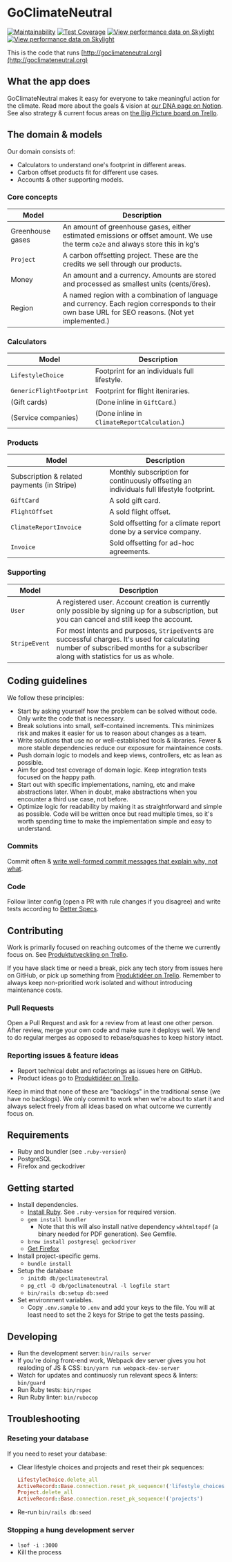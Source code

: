 # GoClimateNeutral

[![Maintainability](https://api.codeclimate.com/v1/badges/711e900ab6fb4c385a19/maintainability)](https://codeclimate.com/repos/5c99da9af52fd70240006af8/maintainability) [![Test Coverage](https://api.codeclimate.com/v1/badges/711e900ab6fb4c385a19/test_coverage)](https://codeclimate.com/repos/5c99da9af52fd70240006af8/test_coverage) [![View performance data on Skylight](https://badges.skylight.io/typical/zdRSFyrfwutu.svg?token=94hHNP2Fy3Obgt0c3MoiPXDLiIW1E9axYM5e-vN-occ)](https://www.skylight.io/app/applications/zdRSFyrfwutu) [![View performance data on Skylight](https://badges.skylight.io/problem/zdRSFyrfwutu.svg?token=94hHNP2Fy3Obgt0c3MoiPXDLiIW1E9axYM5e-vN-occ)](https://www.skylight.io/app/applications/zdRSFyrfwutu)

This is the code that runs [http://goclimateneutral.org](http://goclimateneutral.org)

## What the app does

GoClimateNeutral makes it easy for everyone to take meaningful action for the
climate. Read more about the goals & vision at [our DNA page on
Notion](https://www.notion.so/goclimateneutral/DNA-f97c8cd8d8ea4640bc2a8f9af19e4bd0).
See also strategy & current focus areas on [the Big Picture board on
Trello](https://trello.com/b/2MQUzhNh/big-picture).

## The domain & models

Our domain consists of:

- Calculators to understand one's footprint in different areas.
- Carbon offset products fit for different use cases.
- Accounts & other supporting models.

### Core concepts

| Model                 | Description                                         |
| ----------------------|-----------------------------------------------------|
| Greenhouse gases      | An amount of greenhouse gases, either estimated emissions or offset amount. We use the term `co2e` and always store this in kg's |
| `Project`             | A carbon offsetting project. These are the credits we sell through our products. |
| Money                 | An amount and a currency. Amounts are stored and processed as smallest units (cents/öres). |
| Region                | A named region with a combination of language and currency. Each region corresponds to their own base URL for SEO reasons. (Not yet implemented.) |

### Calculators

| Model                 | Description                                         |
| ----------------------|-----------------------------------------------------|
| `LifestyleChoice`     | Footprint for an individuals full lifestyle.        |
| `GenericFlightFootprint` | Footprint for flight iteniraries.                |
| (Gift cards)          | (Done inline in `GiftCard`.)                        |
| (Service companies)   | (Done inline in `ClimateReportCalculation`.)        |

### Products

| Model                 | Description                                         |
| ----------------------|-----------------------------------------------------|
| Subscription & related payments (in Stripe) | Monthly subscription for continuously offseting an individuals full lifestyle footprint. |
| `GiftCard`            | A sold gift card.                                   |
| `FlightOffset`        | A sold flight offset.                               |
| `ClimateReportInvoice` | Sold offsetting for a climate report done by a service company. |
| `Invoice`             | Sold offsetting for ad-hoc agreements.              |

### Supporting

| Model                 | Description                                         |
| ----------------------|-----------------------------------------------------|
| `User`                | A registered user. Account creation is currently only possible by signing up for a subscription, but you can cancel and still keep the account. |
| `StripeEvent`         | For most intents and purposes, `StripeEvent`s are successful charges. It's used for calculating number of subscribed months for a subscriber along with statistics for us as whole. |

## Coding guidelines

We follow these principles:

- Start by asking yourself how the problem can be solved without code. Only
  write the code that is necessary.
- Break solutions into small, self-contained increments. This minimizes risk
  and makes it easier for us to reason about changes as a team.
- Write solutions that use no or well-established tools & libraries.  Fewer &
  more stable dependencies reduce our exposure for maintainence costs.
- Push domain logic to models and keep views, controllers, etc as lean as
  possible.
- Aim for good test coverage of domain logic. Keep integration tests focused on
  the happy path.
- Start out with specific implementations, naming, etc and make abstractions
  later. When in doubt, make abstractions when you encounter a third use case,
  not before.
- Optimize logic for readability by making it as straightforward and simple as
  possible. Code will be written once but read multiple times, so it's worth
  spending time to make the implementation simple and easy to understand.

### Commits

Commit often & [write well-formed commit messages that explain why, not
what](https://chris.beams.io/posts/git-commit/).

### Code

Follow linter config (open a PR with rule changes if you disagree) and write
tests according to [Better Specs](http://www.betterspecs.org).

## Contributing

Work is primarily focused on reaching outcomes of the theme we currently
focus on. See [Produktutveckling on Trello](https://trello.com/b/7PE8N0si).

If you have slack time or need a break, pick any tech story from issues here
on GitHub, or pick up something from [Produktidéer on
Trello](https://trello.com/b/oNCHkN2R). Remember to always keep
non-prioritied work isolated and without introducing maintenance costs.

### Pull Requests

Open a Pull Request and ask for a review from at least one other person. After
review, merge your own code and make sure it deploys well. We tend to do
regular merges as opposed to rebase/squashes to keep history intact.

### Reporting issues & feature ideas

- Report technical debt and refactorings as issues here on GitHub.
- Product ideas go to [Produktidéer on Trello](https://trello.com/b/oNCHkN2R).

Keep in mind that none of these are "backlogs" in the traditional sense (we
have no backlogs). We only commit to work when we're about to start it and
always select freely from all ideas based on what outcome we currently focus on.

## Requirements

* Ruby and bundler (see `.ruby-version`)
* PostgreSQL
* Firefox and geckodriver

## Getting started

* Install dependencies. 
  * [Install Ruby](https://www.ruby-lang.org/en/documentation/installation/).
    See `.ruby-version` for required version.
  * `gem install bundler`
    * Note that this will also install native dependency `wkhtmltopdf` (a binary needed for PDF generation). See Gemfile.
  * `brew install postgresql geckodriver` 
  * [Get Firefox](https://www.mozilla.org/en-US/firefox/)
* Install project-specific gems.
  * `bundle install`  
* Setup the database
  * `initdb db/goclimateneutral`
  * `pg_ctl -D db/goclimateneutral -l logfile start`
  * `bin/rails db:setup db:seed`
* Set environment variables.
  * Copy `.env.sample` to `.env` and add your keys to the file. You will at least need to set the 2 keys for Stripe to get the tests passing.

## Developing

* Run the development server: `bin/rails server`
* If you're doing front-end work, Webpack dev server gives you hot realoding of JS & CSS: `bin/yarn run webpack-dev-server`
* Watch for updates and continuosly run relevant specs & linters: `bin/guard`
* Run Ruby tests: `bin/rspec`
* Run Ruby linter: `bin/rubocop`

## Troubleshooting

### Reseting your database

If you need to reset your database:

* Clear lifestyle choices and projects and reset their pk sequences:

  ```ruby
  LifestyleChoice.delete_all
  ActiveRecord::Base.connection.reset_pk_sequence!('lifestyle_choices')
  Project.delete_all
  ActiveRecord::Base.connection.reset_pk_sequence!('projects')
  ```

* Re-run `bin/rails db:seed`

### Stopping a hung development server

* `lsof -i :3000`
* Kill the process

